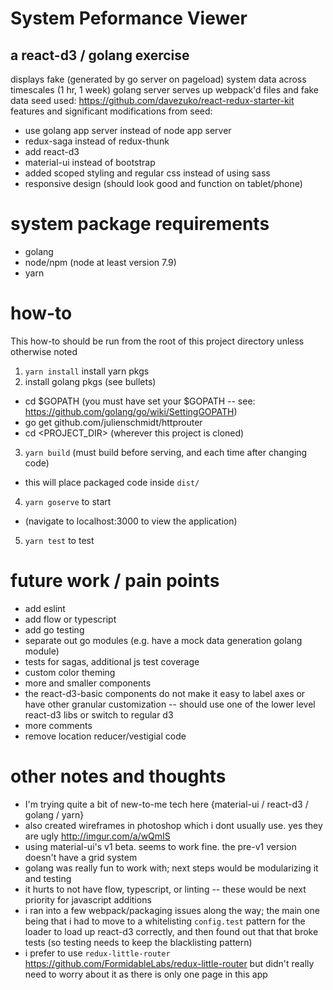 # System Peformance Viewer
## a react-d3 / golang exercise
displays fake (generated by go server on pageload) system data across timescales (1 hr, 1 week)
golang server serves up webpack'd files and fake data
seed used: https://github.com/davezuko/react-redux-starter-kit
features and significant modifications from seed:
* use golang app server instead of node app server
* redux-saga instead of redux-thunk
* add react-d3
* material-ui instead of bootstrap
* added scoped styling and regular css instead of using sass
* responsive design (should look good and function on tablet/phone)

# system package requirements
* golang
* node/npm (node at least version 7.9)
* yarn

# how-to
This how-to should be run from the root of this project directory unless otherwise noted
1. `yarn install` install yarn pkgs
2. install golang pkgs (see bullets)
* cd $GOPATH (you must have set your $GOPATH -- see: https://github.com/golang/go/wiki/SettingGOPATH)
* go get github.com/julienschmidt/httprouter
* cd <PROJECT_DIR> (wherever this project is cloned)
3. `yarn build` (must build before serving, and each time after changing code)
* this will place packaged code inside `dist/`
4. `yarn goserve` to start
* (navigate to localhost:3000 to view the application)
5. `yarn test` to test

# future work / pain points
* add eslint
* add flow or typescript
* add go testing
* separate out go modules (e.g. have a mock data generation golang module)
* tests for sagas, additional js test coverage
* custom color theming
* more and smaller components
* the react-d3-basic components do not make it easy to label axes or have other granular customization -- should use one of the lower level react-d3 libs or switch to regular d3
* more comments
* remove location reducer/vestigial code

# other notes and thoughts
* I'm trying quite a bit of new-to-me tech here {material-ui / react-d3 / golang / yarn} 
* also created wireframes in photoshop which i dont usually use. yes they are ugly http://imgur.com/a/wQmIS
* using material-ui's v1 beta. seems to work fine. the pre-v1 version doesn't have a grid system
* golang was really fun to work with; next steps would be modularizing it and testing
* it hurts to not have flow, typescript, or linting -- these would be next priority for javascript additions
* i ran into a few webpack/packaging issues along the way; the main one being that i had to move to a whitelisting `config.test` pattern for the loader to load up react-d3 correctly, and then found out that that broke tests (so testing needs to keep the blacklisting pattern)
* i prefer to use `redux-little-router` https://github.com/FormidableLabs/redux-little-router but didn't really need to worry about it as there is only one page in this app